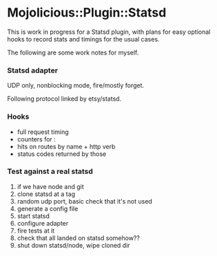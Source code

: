 
# Mojolicious::Plugin::Statsd

This is work in progress for a Statsd plugin, with plans for easy optional
hooks to record stats and timings for the usual cases.

The following are some work notes for myself.

### Statsd adapter

UDP only, nonblocking mode, fire/mostly forget.

Following protocol linked by etsy/statsd.

### Hooks

- full request timing
 - counters for :
  - hits on routes by name + http verb
  - status codes returned by those

### Test against a real statsd

1. if we have node and git
2. clone statsd at a tag
3. random udp port, basic check that it's not used
4. generate a config file
5. start statsd
6. configure adapter
7. fire tests at it
8. check that all landed on statsd somehow??
9. shut down statsd/node, wipe cloned dir


